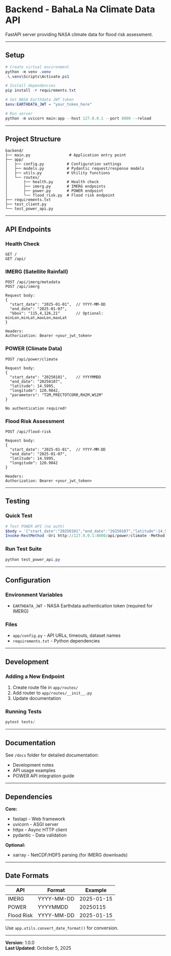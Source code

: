 # Backend - BahaLa Na Climate Data API

FastAPI server providing NASA climate data for flood risk assessment.

---

## Setup

```powershell
# Create virtual environment
python -m venv .venv
.\.venv\Scripts\Activate.ps1

# Install dependencies
pip install -r requirements.txt

# Set NASA Earthdata JWT token
$env:EARTHDATA_JWT = "your_token_here"

# Run server
python -m uvicorn main:app --host 127.0.0.1 --port 8000 --reload
```

---

## Project Structure

```
backend/
├── main.py                 # Application entry point
├── app/
│   ├── config.py          # Configuration settings
│   ├── models.py          # Pydantic request/response models
│   ├── utils.py           # Utility functions
│   └── routes/
│       ├── health.py      # Health check
│       ├── imerg.py       # IMERG endpoints
│       ├── power.py       # POWER endpoint
│       └── flood_risk.py  # Flood risk endpoint
├── requirements.txt
├── test_client.py
└── test_power_api.py
```

---

## API Endpoints

### Health Check
```http
GET /
GET /api/
```

### IMERG (Satellite Rainfall)
```http
POST /api/imerg/metadata
POST /api/imerg

Request body:
{
  "start_date": "2025-01-01",  // YYYY-MM-DD
  "end_date": "2025-01-07",
  "bbox": "115,4,126,21"       // Optional: minLon,minLat,maxLon,maxLat
}

Headers:
Authorization: Bearer <your_jwt_token>
```

### POWER (Climate Data)
```http
POST /api/power/climate

Request body:
{
  "start_date": "20250101",    // YYYYMMDD
  "end_date": "20250107",
  "latitude": 14.5995,
  "longitude": 120.9842,
  "parameters": "T2M,PRECTOTCORR,RH2M,WS2M"
}

No authentication required!
```

### Flood Risk Assessment
```http
POST /api/flood-risk

Request body:
{
  "start_date": "2025-01-01",  // YYYY-MM-DD
  "end_date": "2025-01-07",
  "latitude": 14.5995,
  "longitude": 120.9842
}

Headers:
Authorization: Bearer <your_jwt_token>
```

---

## Testing

### Quick Test

```powershell
# Test POWER API (no auth)
$body = '{"start_date":"20250101","end_date":"20250107","latitude":14.5995,"longitude":120.9842}' 
Invoke-RestMethod -Uri http://127.0.0.1:8000/api/power/climate -Method Post -Body $body -ContentType 'application/json'
```

### Run Test Suite

```powershell
python test_power_api.py
```

---

## Configuration

### Environment Variables

- `EARTHDATA_JWT` - NASA Earthdata authentication token (required for IMERG)

### Files

- `app/config.py` - API URLs, timeouts, dataset names
- `requirements.txt` - Python dependencies

---

## Development

### Adding a New Endpoint

1. Create route file in `app/routes/`
2. Add router to `app/routes/__init__.py`
3. Update documentation

### Running Tests

```powershell
pytest tests/
```

---

## Documentation

See `/docs` folder for detailed documentation:
- Development notes
- API usage examples
- POWER API integration guide

---

## Dependencies

**Core:**
- fastapi - Web framework
- uvicorn - ASGI server
- httpx - Async HTTP client
- pydantic - Data validation

**Optional:**
- xarray - NetCDF/HDF5 parsing (for IMERG downloads)

---

## Date Formats

| API | Format | Example |
|-----|--------|---------|
| IMERG | YYYY-MM-DD | 2025-01-15 |
| POWER | YYYYMMDD | 20250115 |
| Flood Risk | YYYY-MM-DD | 2025-01-15 |

Use `app.utils.convert_date_format()` for conversion.

---

**Version:** 1.0.0  
**Last Updated:** October 5, 2025
